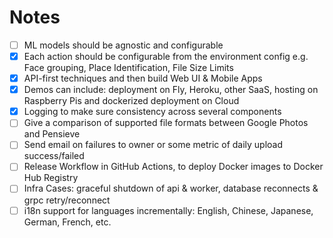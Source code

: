 # Notes

- [ ] ML models should be agnostic and configurable
- [x] Each action should be configurable from the environment config e.g. Face grouping, Place Identification, File Size Limits
- [x] API-first techniques and then build Web UI & Mobile Apps
- [x] Demos can include: deployment on Fly, Heroku, other SaaS, hosting on Raspberry Pis and dockerized deployment on Cloud
- [x] Logging to make sure consistency across several components
- [ ] Give a comparison of supported file formats between Google Photos and Pensieve
- [ ] Send email on failures to owner or some metric of daily upload success/failed
- [ ] Release Workflow in GitHub Actions, to deploy Docker images to Docker Hub Registry
- [ ] Infra Cases: graceful shutdown of api & worker, database reconnects & grpc retry/reconnect
- [ ] i18n support for languages incrementally: English, Chinese, Japanese, German, French, etc.
